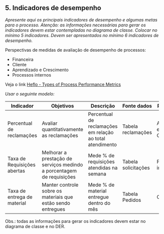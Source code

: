 ## 5. Indicadores de desempenho

_Apresente aqui os principais indicadores de desempenho e algumas metas para o processo. Atenção: as informações necessárias para gerar os indicadores devem estar contempladas no diagrama de classe. Colocar no mínimo 5 indicadores. Devem ser apresentados no mínimo 6 indicadores de desempenho._

Perspectivas de medidas de avaliação de desempenho de processos:

* Financeira
* Cliente
* Aprendizado e Crescimento
* Processos internos

Veja o link [Heflo - Types of Process Performance Metrics](https://www.heflo.com/blog/business-management/process-performance-metrics/)

_Usar o seguinte modelo:_

| **Indicador** | **Objetivos** | **Descrição** | **Fonte dados** | **Perspectiva** |
| ---           | ---           | ---           | ---             | ---             |
| Percentual de reclamações | Avaliar quantitativamente as reclamações | Percentual de reclamações em relação ao total atendimento | Tabela reclamações | Aprendizado e Crescimento |
| Taxa de Requisições abertas | Melhorar a prestação de serviços medindo a porcentagem de requisições | Mede % de requisições atendidas na semana | Tabela solicitações | Processos internos |
| Taxa de entrega de material | Manter controle sobre os materiais que estão sendo entregues | Mede % de material entregue dentro do mês | Tabela Pedidos | Clientes |

Obs.: todas as informações para gerar os indicadores devem estar no diagrama de classe e no DER.
